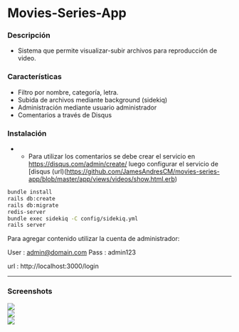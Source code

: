 # Movies-Series-App

### Descripción 
- Sistema que permite visualizar-subir archivos para reproducción de video.

### Características
- Filtro por nombre, categoría, letra.
- Subida de archivos mediante background (sidekiq)
- Administración mediante usuario administrador 
- Comentarios a través de Disqus

### Instalación

- - Para utilizar los comentarios se debe crear el servicio en https://disqus.com/admin/create/ luego configurar el servicio de [disqus (url)(https://github.com/JamesAndresCM/movies-series-app/blob/master/app/views/videos/show.html.erb)

```bash
bundle install
rails db:create
rails db:migrate
redis-server
bundle exec sidekiq -C config/sidekiq.yml
rails server
```

Para agregar contenido utilizar la cuenta de administrador: 

User : admin@domain.com
Pass : admin123

url : http://localhost:3000/login

***
### Screenshots

<img src="https://i.imgur.com/lTLHdgY.jpg" />
<br>
<img src="https://i.imgur.com/Izvr5xV.png" />
<br>
<img src="https://i.imgur.com/HwO1NeY.png" />